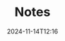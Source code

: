 ---
title: Notes
tags: ['🌏Content/Main']
aliases: []
date: 2024-11-14T12:16
description:  
publish: true
---